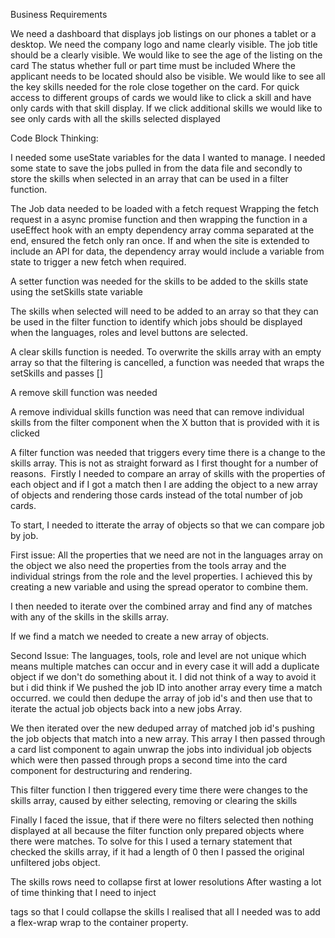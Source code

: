 
Business Requirements

We need a dashboard that displays job listings on our phones a tablet or a desktop.
We need the company logo and name clearly visible.
The job title should be a clearly visible.
We would like to see the age of the listing on the card
The status whether full or part time must be included
Where the applicant needs to be located should also be visible.
We would like to see all the key skills needed for the role close together on the card.
For quick access to different groups of cards we would like to click a skill and have only cards with that skill display. If we click additional skills we would like to see only cards with all the skills selected displayed


Code Block Thinking: 

I needed some useState variables for the data I wanted to manage.
I needed some state to save the jobs pulled in from the data file and secondly to store the skills when selected in an array that can be used in a filter function.

The Job data needed to be loaded with a fetch request
Wrapping the fetch request in a async promise function and then wrapping the function in a useEffect hook with an empty dependency array comma separated at the end, ensured the fetch only ran once. If and when the site is extended to include an API for data, the dependency array would include a variable from state to trigger a new fetch when required.

A setter function was needed for the skills to be added to the skills state using the setSkills state variable

The skills when selected will need to be added to an array so that they can be used in the filter function to identify which jobs should be displayed when the languages, roles and level buttons are selected.

A clear skills function is needed. To overwrite the skills array with an empty array so that the filtering is cancelled, a function was needed that wraps the setSkills and passes []

A remove skill function was needed

A remove individual skills function was need that can remove individual skills from the filter component when the X button that is provided with it is clicked

A filter function was needed that triggers every time there is a change to the skills array.
This is not as straight forward as I first thought for a number of reasons.  Firstly I needed to compare an array of skills with the properties of each object and if I got a match then I are adding the object to a new array of objects and rendering those cards instead of the total number of job cards.

To start, I needed to itterate the array of objects so that we can compare job by job.

First issue: All the properties that we need are not in the languages array on the object we also need the properties from the tools array and the individual strings from the role and the level properties.
I achieved this by creating a new variable and using the spread operator to combine them.

I then needed to iterate over the combined array and find any of matches with any of the skills in the skills array.

If we find a match we needed to create a new array of objects.

Second Issue: The languages, tools, role and level are not unique which means multiple matches can occur and in every case it will add a duplicate object if we don't do something about it. I did not think of a way to avoid it but i did think if We pushed the job ID into another array every time a match occurred. we could then dedupe the array of job id's and then use that to iterate the actual job objects back into a new jobs Array.

We then iterated over the new deduped array of matched job id's pushing the job objects that match into a new array. This array I then passed through a card list component to again unwrap the jobs into individual job objects which were then passed through props a second time into the card component for destructuring and rendering.

This filter function I then triggered every time there were changes to the skills array, caused by either selecting, removing or clearing the skills 

Finally I faced the issue, that if there were no filters selected then nothing displayed at all because the filter function only prepared objects where there were matches. 
To solve for this I used a ternary statement that checked the skills array, if it had a length of 0 then I passed the original unfiltered jobs object.

The skills rows need to collapse first at lower resolutions
After wasting a lot of time thinking that I need to inject <div> tags so that I could collapse the skills I realised that all I needed was to add a flex-wrap wrap to the container property.